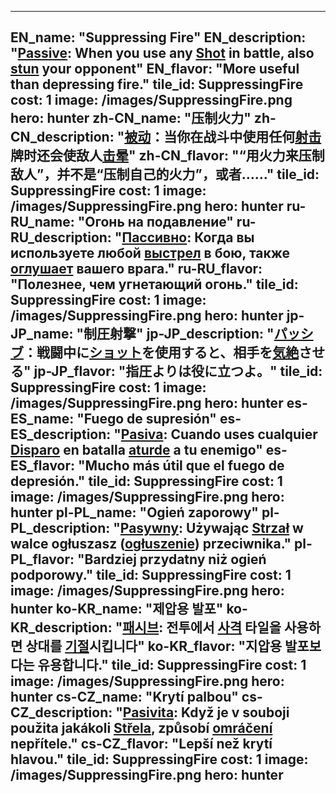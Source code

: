 ---

EN_name: "Suppressing Fire"
EN_description: "<u>Passive</u>: When you use any <u>Shot</u> in battle, also <u>stun</u> your opponent"
EN_flavor: "More useful than depressing fire."
tile_id: SuppressingFire
cost: 1
image: /images/SuppressingFire.png
hero: hunter
zh-CN_name: "压制火力"
zh-CN_description: "<u>被动</u>：当你在战斗中使用任何<u>射击</u>牌时还会使敌人<u>击晕</u>"
zh-CN_flavor: "“用火力来压制敌人”，并不是“压制自己的火力”，或者……"
tile_id: SuppressingFire
cost: 1
image: /images/SuppressingFire.png
hero: hunter
ru-RU_name: "Огонь на подавление"
ru-RU_description: "<u>Пассивно</u>: Когда вы используете любой <u>выстрел</u> в бою, также <u>оглушает</u> вашего врага."
ru-RU_flavor: "Полезнее, чем угнетающий огонь."
tile_id: SuppressingFire
cost: 1
image: /images/SuppressingFire.png
hero: hunter
jp-JP_name: "制圧射撃"
jp-JP_description: "<u>パッシブ</u>：戦闘中に<u>ショット</u>を使用すると、相手を<u>気絶</u>させる"
jp-JP_flavor: "指圧よりは役に立つよ。"
tile_id: SuppressingFire
cost: 1
image: /images/SuppressingFire.png
hero: hunter
es-ES_name: "Fuego de supresión"
es-ES_description: "<u>Pasiva</u>: Cuando uses cualquier <u>Disparo</u> en batalla <u>aturde</u> a tu enemigo"
es-ES_flavor: "Mucho más útil que el fuego de depresión."
tile_id: SuppressingFire
cost: 1
image: /images/SuppressingFire.png
hero: hunter
pl-PL_name: "Ogień zaporowy"
pl-PL_description: "<u>Pasywny</u>: Używając <u>Strzał</u> w walce ogłuszasz (<u>ogłuszenie</u>) przeciwnika."
pl-PL_flavor: "Bardziej przydatny niż ogień podporowy."
tile_id: SuppressingFire
cost: 1
image: /images/SuppressingFire.png
hero: hunter
ko-KR_name: "제압용 발포"
ko-KR_description: "<u>패시브</u>: 전투에서 <u>사격</u> 타일을 사용하면 상대를 <u>기절</u>시킵니다"
ko-KR_flavor: "지압용 발포보다는 유용합니다."
tile_id: SuppressingFire
cost: 1
image: /images/SuppressingFire.png
hero: hunter
cs-CZ_name: "Krytí palbou"
cs-CZ_description: "<u>Pasivita</u>: Když je v souboji použita jakákoli <u>Střela</u>, způsobí <u>omráčení</u> nepřítele."
cs-CZ_flavor: "Lepší než krytí hlavou."
tile_id: SuppressingFire
cost: 1
image: /images/SuppressingFire.png
hero: hunter
---